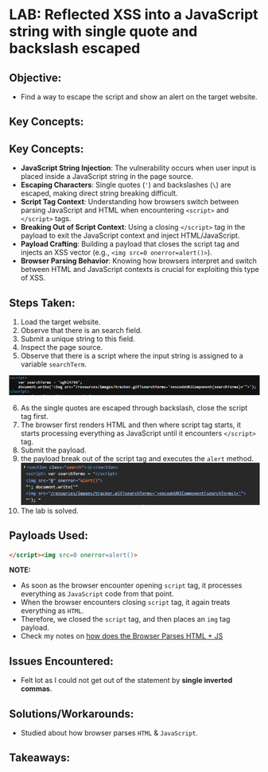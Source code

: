 # LAB: Reflected XSS into a JavaScript string with single quote and backslash escaped

## Objective:

- Find a way to escape the script and show an alert on the target website.

## Key Concepts:

## Key Concepts:

- **JavaScript String Injection**: The vulnerability occurs when user input is placed inside a JavaScript string in the page source.
- **Escaping Characters**: Single quotes (`'`) and backslashes (`\`) are escaped, making direct string breaking difficult.
- **Script Tag Context**: Understanding how browsers switch between parsing JavaScript and HTML when encountering `<script>` and `</script>` tags.
- **Breaking Out of Script Context**: Using a closing `</script>` tag in the payload to exit the JavaScript context and inject HTML/JavaScript.
- **Payload Crafting**: Building a payload that closes the script tag and injects an XSS vector (e.g., `<img src=0 onerror=alert()>`).
- **Browser Parsing Behavior**: Knowing how browsers interpret and switch between HTML and JavaScript contexts is crucial for exploiting this type of XSS.

## Steps Taken:

1. Load the target website.
2. Observe that there is an search field.
3. Submit a unique string to this field.
4. Inspect the page source.
5. Observe that there is a script where the input string is assigned to a variable `searchTerm`.

![](./Images/script%20on%20page%20source.png)

6. As the single quotes are escaped through backslash, close the script tag first.
7. The browser first renders HTML and then where script tag starts, it starts processing everything as JavaScript until it encounters `</script>` tag.
8. Submit the payload.
9. the payload break out of the script tag and executes the `alert` method.
   ![](./Images/script%20broke%20after%20payload%20injection.png)
10. The lab is solved.

## Payloads Used:

```html
</script><img src=0 onerror=alert()>
```

**NOTE:**

- As soon as the browser encounter opening `script` tag, it processes everything as `JavaScript` code from that point.
- When the browser encounters closing `script` tag, it again treats everything as `HTML`.
- Therefore, we closed the `script` tag, and then places an `img` tag payload.
- Check my notes on [how does the Browser Parses HTML + JS ](./../00%20-%20Notes/How%20the%20Browser%20Parses%20HTML%20+%20JS.md)

## Issues Encountered:

- Felt lot as I could not get out of the statement by **single inverted commas**.

## Solutions/Workarounds:

- Studied about how browser parses `HTML` & `JavaScript`.

## Takeaways:
